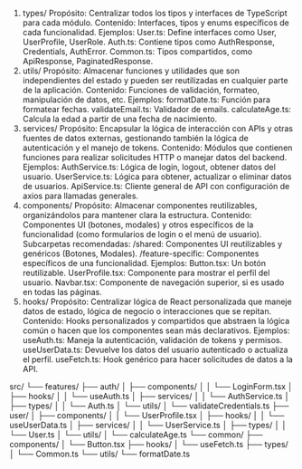 1. types/
   Propósito: Centralizar todos los tipos y interfaces de TypeScript para cada módulo.
   Contenido: Interfaces, tipos y enums específicos de cada funcionalidad.
   Ejemplos:
   User.ts: Define interfaces como User, UserProfile, UserRole.
   Auth.ts: Contiene tipos como AuthResponse, Credentials, AuthError.
   Common.ts: Tipos compartidos, como ApiResponse, PaginatedResponse.
2. utils/
   Propósito: Almacenar funciones y utilidades que son independientes del estado y pueden ser reutilizadas en cualquier parte de la aplicación.
   Contenido: Funciones de validación, formateo, manipulación de datos, etc.
   Ejemplos:
   formatDate.ts: Función para formatear fechas.
   validateEmail.ts: Validador de emails.
   calculateAge.ts: Calcula la edad a partir de una fecha de nacimiento.
3. services/
   Propósito: Encapsular la lógica de interacción con APIs y otras fuentes de datos externas, gestionando también la lógica de autenticación y el manejo de tokens.
   Contenido: Módulos que contienen funciones para realizar solicitudes HTTP o manejar datos del backend.
   Ejemplos:
   AuthService.ts: Lógica de login, logout, obtener datos del usuario.
   UserService.ts: Lógica para obtener, actualizar o eliminar datos de usuarios.
   ApiService.ts: Cliente general de API con configuración de axios para llamadas generales.
4. components/
   Propósito: Almacenar componentes reutilizables, organizándolos para mantener clara la estructura.
   Contenido: Componentes UI (botones, modales) y otros específicos de la funcionalidad (como formularios de login o el menú de usuario).
   Subcarpetas recomendadas:
   /shared: Componentes UI reutilizables y genéricos (Botones, Modales).
   /feature-specific: Componentes específicos de una funcionalidad.
   Ejemplos:
   Button.tsx: Un botón reutilizable.
   UserProfile.tsx: Componente para mostrar el perfil del usuario.
   Navbar.tsx: Componente de navegación superior, si es usado en todas las páginas.
5. hooks/
   Propósito: Centralizar lógica de React personalizada que maneje datos de estado, lógica de negocio o interacciones que se repitan.
   Contenido: Hooks personalizados y compartidos que abstraen la lógica común o hacen que los componentes sean más declarativos.
   Ejemplos:
   useAuth.ts: Maneja la autenticación, validación de tokens y permisos.
   useUserData.ts: Devuelve los datos del usuario autenticado o actualiza el perfil.
   useFetch.ts: Hook genérico para hacer solicitudes de datos a la API.

src/
└── features/
├── auth/
│   ├── components/
│   │   └── LoginForm.tsx
│   ├── hooks/
│   │   └── useAuth.ts
│   ├── services/
│   │   └── AuthService.ts
│   ├── types/
│   │   └── Auth.ts
│   └── utils/
│       └── validateCredentials.ts
├── user/
│   ├── components/
│   │   └── UserProfile.tsx
│   ├── hooks/
│   │   └── useUserData.ts
│   ├── services/
│   │   └── UserService.ts
│   ├── types/
│   │   └── User.ts
│   └── utils/
│       └── calculateAge.ts
└── common/
├── components/
│   └── Button.tsx
├── hooks/
│   └── useFetch.ts
├── types/
│   └── Common.ts
└── utils/
└── formatDate.ts
